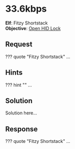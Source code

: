 # 33.6kbps

**Elf**: Fitzy Shortstack<br/>
**Objective**: [Open HID Lock](../objectives/o5.md)


## Request

??? quote "Fitzy Shortstack"
    ...


## Hints

??? hint ""
    ...


## Solution

Solution here...


## Response

??? quote "Fitzy Shortstack"
    ...
